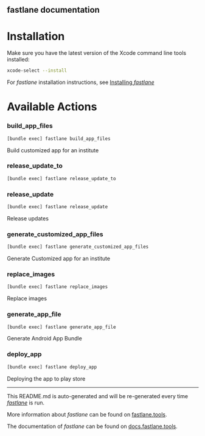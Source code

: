 fastlane documentation
----

# Installation

Make sure you have the latest version of the Xcode command line tools installed:

```sh
xcode-select --install
```

For _fastlane_ installation instructions, see [Installing _fastlane_](https://docs.fastlane.tools/#installing-fastlane)

# Available Actions

### build_app_files

```sh
[bundle exec] fastlane build_app_files
```

Build customized app for an institute

### release_update_to

```sh
[bundle exec] fastlane release_update_to
```



### release_update

```sh
[bundle exec] fastlane release_update
```

Release updates

### generate_customized_app_files

```sh
[bundle exec] fastlane generate_customized_app_files
```

Generate Customized app for an institute

### replace_images

```sh
[bundle exec] fastlane replace_images
```

Replace images

### generate_app_file

```sh
[bundle exec] fastlane generate_app_file
```

Generate Android App Bundle

### deploy_app

```sh
[bundle exec] fastlane deploy_app
```

Deploying the app to play store

----

This README.md is auto-generated and will be re-generated every time [_fastlane_](https://fastlane.tools) is run.

More information about _fastlane_ can be found on [fastlane.tools](https://fastlane.tools).

The documentation of _fastlane_ can be found on [docs.fastlane.tools](https://docs.fastlane.tools).
